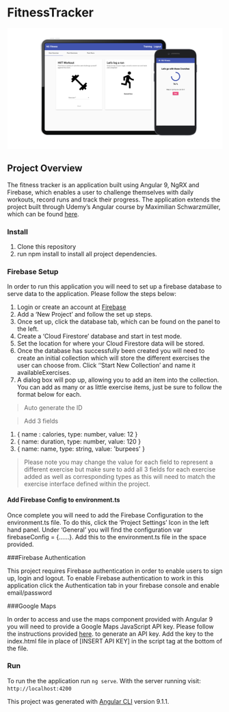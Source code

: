 # FitnessTracker

![image](src/assets/img/fitness-tracker-01.png)

## Project Overview

The fitness tracker is an application built using Angular 9, NgRX and Firebase, which enables a user to challenge themselves with daily workouts, record runs and track their progress. 
The application extends the project built through Udemy’s Angular course by Maximilian Schwarzmüller, which can be found [here](https://www.udemy.com/course/angular-full-app-with-angular-material-angularfire-ngrx/). 

### Install

1. Clone this repository
2. run npm install to install all project dependencies.

### Firebase Setup 

In order to run this application you will need to set up a firebase database to serve data to the application. 
Please follow the steps below:
1. Login or create an account at [Firebase](https://console.firebase.google.com/)
2. Add a ‘New Project’ and follow the set up steps.
3. Once set up, click the database tab, which can be found on the panel to the left. 
4. Create a ‘Cloud Firestore’ database and start in test mode.
5. Set the location for where your Cloud Firestore data will be stored.
6. Once the database has successfully been created you will need to create an initial collection which will store the different exercises the user can choose from. Click ‘‘Start New Collection’ and name it availableExercises. 
7. A dialog box will pop up, allowing you to add an item into the collection. You can add as many or as little exercise items, just be sure to follow the format below for each.
> Auto generate the ID

> Add 3 fields 
1. { name : calories, type: number, value: 12 }
2. { name: duration, type: number, value: 120 }
3. { name: name, type: string, value: 'burpees' }
> Please note you may change the value for each field to represent a different exercise but make sure to add all 3 fields for each exercise added as well as 
corresponding types as this will need to match the exercise interface defined within the project. 

#### Add Firebase Config to environment.ts

Once complete you will need to add the Firebase Configuration to the environment.ts file. 
To do this, click the ‘Project Settings’ Icon in the left hand panel. Under ‘General’ you will find the configuration var firebaseConfig = {......}.
Add this to the environment.ts file in the space provided.

###Firebase Authentication

This project requires Firebase authentication in order to enable users to sign up, login and logout.
To enable Firebase authentication to work in this application click the Authentication tab in your firebase console and enable email/password


###Google Maps  

In order to access and use the maps component provided with Angular 9 you will need to provide a Google Maps JavaScript API key. Please follow the instructions provided [here](https://developers.google.com/maps/documentation/javascript/get-api-key). to generate an API key. 
Add the key to the index.html file in place of [INSERT API KEY] in the script tag at the bottom of the file. 


### Run

To run the the application run `ng serve`.
With the server running visit: `http://localhost:4200`


This project was generated with [Angular CLI](https://github.com/angular/angular-cli) version 9.1.1.
